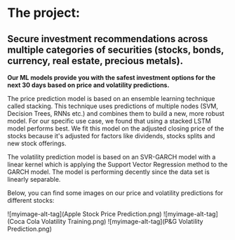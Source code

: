 The project:
=============
Secure investment recommendations across multiple categories of securities (stocks, bonds, currency, real estate, precious metals).
---------------
**Our ML models provide you with the safest investment options for the next 30 days based on price and volatility predictions.**

The price prediction model is based on an ensemble learning technique called stacking.
This technique uses predictions of multiple nodes (SVM, Decision Trees, RNNs etc.) and combines them to build a new, more robust model.
For our specific use case, we found that using a stacked LSTM model performs best. We fit this model on the adjusted closing price of the stocks because it's adjusted for factors like dividends, stocks splits and new stock offerings.

The volatility prediction model is based on an SVR-GARCH model with a linear kernel which is applying the Support Vector Regression method to the GARCH model. The model is performing decently since the data set is linearly separable.

Below, you can find some images on our price and volatility predictions for different stocks:

![myimage-alt-tag](Apple Stock Price Prediction.png)
![myimage-alt-tag](Coca Cola Volatility Training.png)
![myimage-alt-tag](P&G Volatility Prediction.png)
